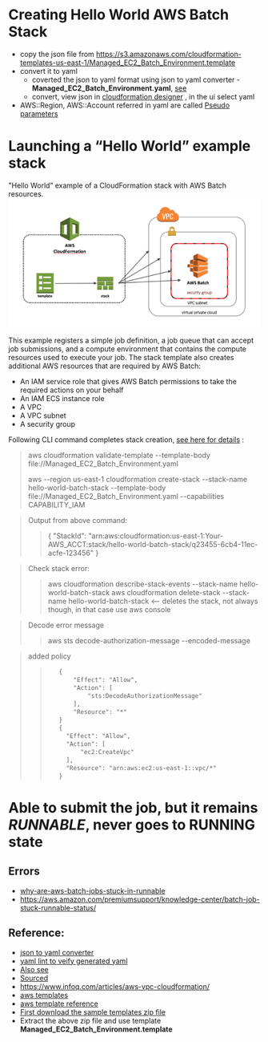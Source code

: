 # Creating Hello World AWS Batch Stack
- copy the json file from https://s3.amazonaws.com/cloudformation-templates-us-east-1/Managed_EC2_Batch_Environment.template
- convert it to yaml
  - coverted the json to yaml format using json to yaml converter - **Managed_EC2_Batch_Environment.yaml**, [see](https://www.json2yaml.com/)  
  - convert, view json in [cloudformation designer](https://console.aws.amazon.com/cloudformation/designer) , in the ui select yaml 
- AWS::Region, AWS::Account referred in yaml are called [Pseudo parameters](https://docs.aws.amazon.com/AWSCloudFormation/latest/UserGuide/pseudo-parameter-reference.html)


# Launching a “Hello World” example stack
"Hello World” example of a CloudFormation stack with AWS Batch resources.
![img.png](img.png)

This example registers a simple job definition, a job queue that can accept job submissions, and a compute environment that contains the compute resources used to execute your job. The stack template also creates additional AWS resources that are required by AWS Batch:

- An IAM service role that gives AWS Batch permissions to take the required actions on your behalf
- An IAM ECS instance role
- A VPC
- A VPC subnet
- A security group

Following CLI command completes stack creation, [see here for details](https://docs.aws.amazon.com/cli/latest/reference/cloudformation/create-stack.html) :
> aws cloudformation validate-template --template-body file://Managed_EC2_Batch_Environment.yaml
> 
> aws --region us-east-1 cloudformation create-stack --stack-name hello-world-batch-stack --template-body file://Managed_EC2_Batch_Environment.yaml  --capabilities CAPABILITY_IAM

> Output from above command:
>> {
    "StackId": "arn:aws:cloudformation:us-east-1:Your-AWS_ACCT:stack/hello-world-batch-stack/q23455-6cb4-11ec-acfe-123456"
} 

> Check stack error:
>> aws cloudformation describe-stack-events --stack-name hello-world-batch-stack
> aws cloudformation delete-stack --stack-name hello-world-batch-stack <-- deletes the stack, not always though, in that case use aws console

> Decode error message
>> aws sts decode-authorization-message --encoded-message

>added policy
>>        {
>>            "Effect": "Allow",
>>            "Action": [
>>                "sts:DecodeAuthorizationMessage"
>>            ],
>>            "Resource": "*"
>>        }
>>        {
>>        	"Effect": "Allow",
>>        	"Action": [
>>        		"ec2:CreateVpc"
>>        	],
>>        	"Resource": "arn:aws:ec2:us-east-1::vpc/*"
>>        }
>>
> 

# Able to submit the job, but it remains *RUNNABLE*, never goes to RUNNING state
 
## Errors
- [why-are-aws-batch-jobs-stuck-in-runnable](https://newbedev.com/why-are-aws-batch-jobs-stuck-in-runnable)
- https://aws.amazon.com/premiumsupport/knowledge-center/batch-job-stuck-runnable-status/

## Reference:
- [json to yaml converter](https://www.json2yaml.com/)
- [yaml lint to veify generated yaml]((http://www.yamllint.com/))
- [Also see](https://aws.amazon.com/blogs/compute/creating-a-simple-fetch-and-run-aws-batch-job/)
- [Sourced](https://aws.amazon.com/blogs/compute/using-aws-cloudformation-to-create-and-manage-aws-batch-resources/)
- https://www.infoq.com/articles/aws-vpc-cloudformation/
- [aws templates](https://docs.aws.amazon.com/AWSCloudFormation/latest/UserGuide/sample-templates-services-us-east-1.html)
- [aws template reference](https://docs.aws.amazon.com/AWSCloudFormation/latest/UserGuide/template-reference.html)
- [First download the sample templates zip file](https://docs.aws.amazon.com/AWSCloudFormation/latest/UserGuide/cfn-sample-templates.html)
- Extract the above zip file and use template **Managed_EC2_Batch_Environment.template**
